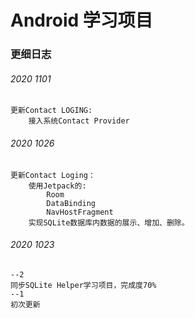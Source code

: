 # Android 学习项目
### 更细日志
###### 2020 1101
```
更新Contact LOGING:
    接入系统Contact Provider
```
###### 2020 1026
```
更新Contact Loging：
    使用Jetpack的:
        Room
        DataBinding
        NavHostFragment
    实现SQLite数据库内数据的展示、增加、删除。
```
###### 2020 1023
```
--2
同步SQLite Helper学习项目，完成度70%
--1
初次更新
```